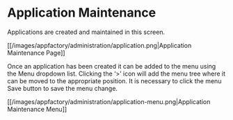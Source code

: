 # Application Maintenance

Applications are created and maintained in this screen.

[[/images/appfactory/administration/application.png|Application Maintenance Page]]

Once an application has been created it can be added to the menu using the Menu dropdown list.  Clicking the ‘>’ icon 
will add the menu tree where it can be moved to the appropriate position.  It is necessary to click the menu Save button
 to save the menu change.
 
[[/images/appfactory/administration/application-menu.png|Application Maintenance Menu]]
 
